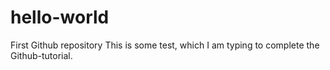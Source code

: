 # hello-world
First Github repository
This is some test, which I am typing to complete the Github-tutorial.
